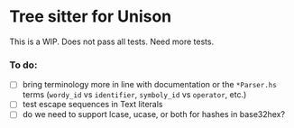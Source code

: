 # Tree sitter for Unison

This is a WIP. Does not pass all tests. Need more tests.

### To do:
- [ ] bring terminology more in line with documentation or the `*Parser.hs` terms (`wordy_id` vs `identifier`, `symboly_id` vs `operator`, etc.)
- [ ] test escape sequences in Text literals
- [ ] do we need to support lcase, ucase, or both for hashes in base32hex?
